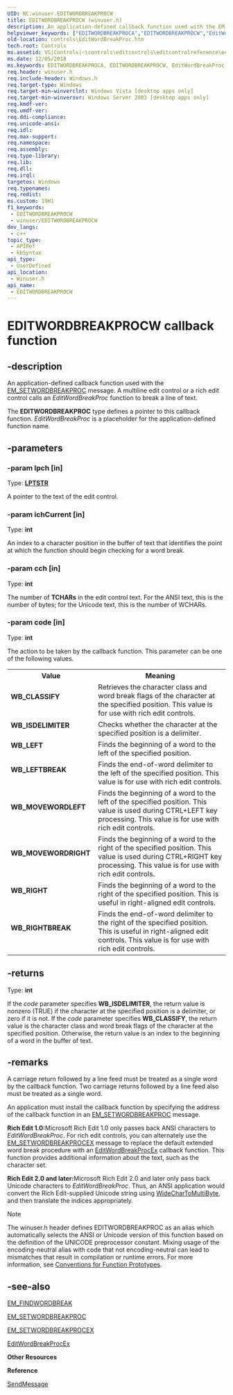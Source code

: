 ```yaml
---
UID: NC:winuser.EDITWORDBREAKPROCW
title: EDITWORDBREAKPROCW (winuser.h)
description: An application-defined callback function used with the EM_SETWORDBREAKPROC message.
helpviewer_keywords: ["EDITWORDBREAKPROCA","EDITWORDBREAKPROCW","EditWordBreakProc","EditWordBreakProc callback","EditWordBreakProc callback function [Windows Controls]","WB_CLASSIFY","WB_ISDELIMITER","WB_LEFT","WB_LEFTBREAK","WB_MOVEWORDLEFT","WB_MOVEWORDRIGHT","WB_RIGHT","WB_RIGHTBREAK","_win32_EditWordBreakProc","_win32_EditWordBreakProc_cpp","controls.EditWordBreakProc","controls._win32_EditWordBreakProc","winuser/EDITWORDBREAKPROCA","winuser/EDITWORDBREAKPROCW","winuser/EditWordBreakProc"]
old-location: controls\EditWordBreakProc.htm
tech.root: Controls
ms.assetid: VS|Controls|~\controls\editcontrols\editcontrolreference\editcontrolfunctions\editwordbreakproc.htm
ms.date: 12/05/2018
ms.keywords: EDITWORDBREAKPROCA, EDITWORDBREAKPROCW, EditWordBreakProc, EditWordBreakProc callback, EditWordBreakProc callback function [Windows Controls], WB_CLASSIFY, WB_ISDELIMITER, WB_LEFT, WB_LEFTBREAK, WB_MOVEWORDLEFT, WB_MOVEWORDRIGHT, WB_RIGHT, WB_RIGHTBREAK, _win32_EditWordBreakProc, _win32_EditWordBreakProc_cpp, controls.EditWordBreakProc, controls._win32_EditWordBreakProc, winuser/EDITWORDBREAKPROCA, winuser/EDITWORDBREAKPROCW, winuser/EditWordBreakProc
req.header: winuser.h
req.include-header: Windows.h
req.target-type: Windows
req.target-min-winverclnt: Windows Vista [desktop apps only]
req.target-min-winversvr: Windows Server 2003 [desktop apps only]
req.kmdf-ver: 
req.umdf-ver: 
req.ddi-compliance: 
req.unicode-ansi: 
req.idl: 
req.max-support: 
req.namespace: 
req.assembly: 
req.type-library: 
req.lib: 
req.dll: 
req.irql: 
targetos: Windows
req.typenames: 
req.redist: 
ms.custom: 19H1
f1_keywords:
 - EDITWORDBREAKPROCW
 - winuser/EDITWORDBREAKPROCW
dev_langs:
 - c++
topic_type:
 - APIRef
 - kbSyntax
api_type:
 - UserDefined
api_location:
 - Winuser.h
api_name:
 - EDITWORDBREAKPROCW
---
```


# EDITWORDBREAKPROCW callback function


## -description

An application-defined callback function used with the <a href="/windows/desktop/Controls/em-setwordbreakproc">EM_SETWORDBREAKPROC</a> message. A multiline edit control or a rich edit control calls an <i>EditWordBreakProc</i> function to break a line of text.

The <b>EDITWORDBREAKPROC</b> type defines a pointer to this callback function. <i>EditWordBreakProc</i> is a placeholder for the application-defined function name.

## -parameters

### -param lpch [in]

Type: <b><a href="/windows/desktop/WinProg/windows-data-types">LPTSTR</a></b>

A pointer to the text of the edit control.

### -param ichCurrent [in]

Type: <b>int</b>

An index to a character position in the buffer of text that identifies the point at which the function should begin checking for a word break.

### -param cch [in]

Type: <b>int</b>

The number of 
					<b>TCHARs</b> in the edit control text. For the ANSI text, this is the number of bytes; for the Unicode text, this is the number of WCHARs.

### -param code [in]

Type: <b>int</b>

The action to be taken by the callback function. This parameter can be one of the following values. 

<table>
<tr>
<th>Value</th>
<th>Meaning</th>
</tr>
<tr>
<td width="40%"><a id="WB_CLASSIFY"></a><a id="wb_classify"></a><dl>
<dt><b>WB_CLASSIFY</b></dt>
</dl>
</td>
<td width="60%">
Retrieves the character class and word break flags of the character at the specified position. This value is for use with rich edit controls.

</td>
</tr>
<tr>
<td width="40%"><a id="WB_ISDELIMITER"></a><a id="wb_isdelimiter"></a><dl>
<dt><b>WB_ISDELIMITER</b></dt>
</dl>
</td>
<td width="60%">
Checks whether the character at the specified position is a delimiter.

</td>
</tr>
<tr>
<td width="40%"><a id="WB_LEFT"></a><a id="wb_left"></a><dl>
<dt><b>WB_LEFT</b></dt>
</dl>
</td>
<td width="60%">
Finds the beginning of a word to the left of the specified position.

</td>
</tr>
<tr>
<td width="40%"><a id="WB_LEFTBREAK"></a><a id="wb_leftbreak"></a><dl>
<dt><b>WB_LEFTBREAK</b></dt>
</dl>
</td>
<td width="60%">
Finds the end-of-word delimiter to the left of the specified position. This value is for use with rich edit controls.

</td>
</tr>
<tr>
<td width="40%"><a id="WB_MOVEWORDLEFT"></a><a id="wb_movewordleft"></a><dl>
<dt><b>WB_MOVEWORDLEFT</b></dt>
</dl>
</td>
<td width="60%">
Finds the beginning of a word to the left of the specified position. This value is used during CTRL+LEFT key processing. This value is for use with rich edit controls.

</td>
</tr>
<tr>
<td width="40%"><a id="WB_MOVEWORDRIGHT"></a><a id="wb_movewordright"></a><dl>
<dt><b>WB_MOVEWORDRIGHT</b></dt>
</dl>
</td>
<td width="60%">
Finds the beginning of a word to the right of the specified position. This value is used during CTRL+RIGHT key processing. This value is for use with rich edit controls.

</td>
</tr>
<tr>
<td width="40%"><a id="WB_RIGHT"></a><a id="wb_right"></a><dl>
<dt><b>WB_RIGHT</b></dt>
</dl>
</td>
<td width="60%">
Finds the beginning of a word to the right of the specified position. This is useful in right-aligned edit controls.

</td>
</tr>
<tr>
<td width="40%"><a id="WB_RIGHTBREAK"></a><a id="wb_rightbreak"></a><dl>
<dt><b>WB_RIGHTBREAK</b></dt>
</dl>
</td>
<td width="60%">
Finds the end-of-word delimiter to the right of the specified position. This is useful in right-aligned edit controls. This value is for use with rich edit controls.

</td>
</tr>
</table>

## -returns

Type: <b>int</b>

If the 
						<i>code</i> parameter specifies <b>WB_ISDELIMITER</b>, the return value is nonzero (TRUE) if the character at the specified position is a delimiter, or zero if it is not. If the 
						<i>code</i> parameter specifies <b>WB_CLASSIFY</b>, the return value is the character class and word break flags of the character at the specified position. Otherwise, the return value is an index to the beginning of a word in the buffer of text.

## -remarks

A carriage return followed by a line feed must be treated as a single word by the callback function. Two carriage returns followed by a line feed also must be treated as a single word. 

An application must install the callback function by specifying the address of the callback function in an <a href="/windows/desktop/Controls/em-setwordbreakproc">EM_SETWORDBREAKPROC</a> message. 

<b>Rich Edit 1.0:</b>Microsoft Rich Edit 1.0 only passes back ANSI characters to <i>EditWordBreakProc</i>. For rich edit controls, you can alternately use the <a href="/windows/desktop/Controls/em-setwordbreakprocex">EM_SETWORDBREAKPROCEX</a> message to replace the default extended word break procedure with an <a href="/windows/desktop/api/richedit/nc-richedit-editwordbreakprocex">EditWordBreakProcEx</a> callback function. This function provides additional information about the text, such as the character set. 

<b>Rich Edit 2.0 and later:</b>Microsoft Rich Edit 2.0 and later only pass back Unicode characters to <i>EditWordBreakProc</i>. Thus, an ANSI application would convert the Rich Edit-supplied Unicode string using <a href="/windows/desktop/api/stringapiset/nf-stringapiset-widechartomultibyte">WideCharToMultiByte</a>, and then translate the indices appropriately. 





> [!NOTE]
> The winuser.h header defines EDITWORDBREAKPROC as an alias which automatically selects the ANSI or Unicode version of this function based on the definition of the UNICODE preprocessor constant. Mixing usage of the encoding-neutral alias with code that not encoding-neutral can lead to mismatches that result in compilation or runtime errors. For more information, see [Conventions for Function Prototypes](/windows/win32/intl/conventions-for-function-prototypes).

## -see-also

<a href="/windows/desktop/Controls/em-findwordbreak">EM_FINDWORDBREAK</a>



<a href="/windows/desktop/Controls/em-setwordbreakproc">EM_SETWORDBREAKPROC</a>



<a href="/windows/desktop/Controls/em-setwordbreakprocex">EM_SETWORDBREAKPROCEX</a>



<a href="/windows/desktop/api/richedit/nc-richedit-editwordbreakprocex">EditWordBreakProcEx</a>



<b>Other Resources</b>



<b>Reference</b>



<a href="/windows/desktop/api/winuser/nf-winuser-sendmessage">SendMessage</a>

